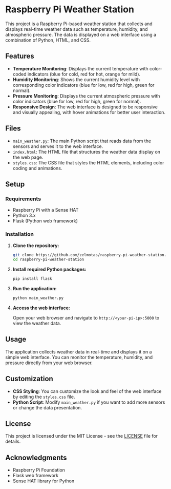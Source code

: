 # Raspberry Pi Weather Station

This project is a Raspberry Pi-based weather station that collects and displays real-time weather data such as temperature, humidity, and atmospheric pressure. The data is displayed on a web interface using a combination of Python, HTML, and CSS.

## Features

- **Temperature Monitoring**: Displays the current temperature with color-coded indicators (blue for cold, red for hot, orange for mild).
- **Humidity Monitoring**: Shows the current humidity level with corresponding color indicators (blue for low, red for high, green for normal).
- **Pressure Monitoring**: Displays the current atmospheric pressure with color indicators (blue for low, red for high, green for normal).
- **Responsive Design**: The web interface is designed to be responsive and visually appealing, with hover animations for better user interaction.

## Files

- `main_weather.py`: The main Python script that reads data from the sensors and serves it to the web interface.
- `index.html`: The HTML file that structures the weather data display on the web page.
- `styles.css`: The CSS file that styles the HTML elements, including color coding and animations.

## Setup

### Requirements

- Raspberry Pi with a Sense HAT
- Python 3.x
- Flask (Python web framework)

### Installation

1. **Clone the repository:**

    ```bash
    git clone https://github.com/zelmotas/raspberry-pi-weather-station.git
    cd raspberry-pi-weather-station
    ```

2. **Install required Python packages:**

    ```bash
    pip install flask
    ```

3. **Run the application:**

    ```bash
    python main_weather.py
    ```

4. **Access the web interface:**

    Open your web browser and navigate to `http://<your-pi-ip>:5000` to view the weather data.

## Usage

The application collects weather data in real-time and displays it on a simple web interface. You can monitor the temperature, humidity, and pressure directly from your web browser.

## Customization

- **CSS Styling**: You can customize the look and feel of the web interface by editing the `styles.css` file.
- **Python Script**: Modify `main_weather.py` if you want to add more sensors or change the data presentation.

## License

This project is licensed under the MIT License - see the [LICENSE](LICENSE) file for details.

## Acknowledgments

- Raspberry Pi Foundation
- Flask web framework
- Sense HAT library for Python
